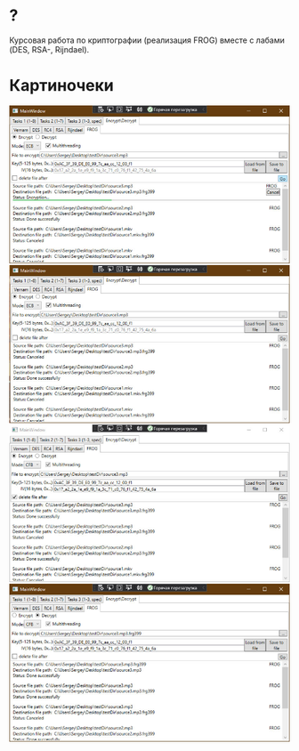 # ?

Курсовая работа по криптографии (реализация FROG) вместе с лабами (DES, RSA-, Rijndael).

# Картиночеки

![](git_images/1.jpg)
![](git_images/2.jpg)
![](git_images/3.jpg)
![](git_images/4.jpg)